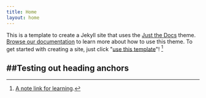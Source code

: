 ```yaml
---
title: Home
layout: home
---
```


This is a template to create a Jekyll site that uses the [Just the Docs] theme.
[Browse our documentation][Just the Docs] to learn more about how to use this theme.
To get started with creating a site, just click "[use this template]"! [^1]

##Testing out heading anchors
----

[^1]: [A note link for learning](www.google.ca).

[Just the Docs]: https://just-the-docs.github.io/just-the-docs/
[use this template]: https://github.com/just-the-docs/just-the-docs-template/generate
